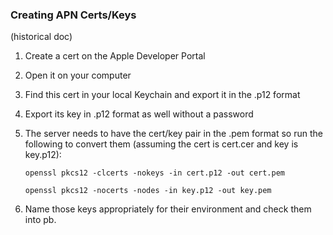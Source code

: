### Creating APN Certs/Keys
(historical doc)

1. Create a cert on the Apple Developer Portal
2. Open it on your computer
3. Find this cert in your local Keychain and export it in the .p12 format
4. Export its key in .p12 format as well without a password
5. The server needs to have the cert/key pair in the .pem format so run the
following to convert them (assuming the cert is cert.cer and key is key.p12):

    `openssl pkcs12 -clcerts -nokeys -in cert.p12 -out cert.pem`

    `openssl pkcs12 -nocerts -nodes -in key.p12 -out key.pem`
6. Name those keys appropriately for their environment and check them into pb.
